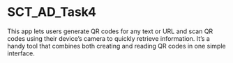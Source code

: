 # SCT_AD_Task4
This app lets users generate QR codes for any text or URL and scan QR codes using their device’s camera to quickly retrieve information. It’s a handy tool that combines both creating and reading QR codes in one simple interface.
